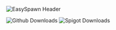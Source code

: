 ![EasySpawn Header](https://user-images.githubusercontent.com/57692478/144762725-98c3d2b0-e8dd-4118-bc0f-77858df131ee.png)


![Github Downloads](https://img.shields.io/github/downloads/muchtek/EasySpawn/total?color=orange&label=github%20downloads)
![Spigot Downloads](https://img.shields.io/spiget/downloads/98133?color=green&label=Spigot%20Downloads)

